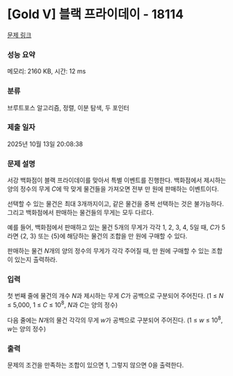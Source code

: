 # [Gold V] 블랙 프라이데이 - 18114 

[문제 링크](https://www.acmicpc.net/problem/18114) 

### 성능 요약

메모리: 2160 KB, 시간: 12 ms

### 분류

브루트포스 알고리즘, 정렬, 이분 탐색, 두 포인터

### 제출 일자

2025년 10월 13일 20:08:38

### 문제 설명

<p>서강 백화점이 블랙 프라이데이를 맞아서 특별 이벤트를 진행한다. 백화점에서 제시하는 양의 정수의 무게 <em>C</em>에 딱 맞게 물건들을 가져오면 전부 만 원에 판매하는 이벤트이다.</p>

<p>선택할 수 있는 물건은 최대 3개까지이고, 같은 물건을 중복 선택하는 것은 불가능하다. 그리고 백화점에서 판매하는 물건들의 무게는 모두 다르다.</p>

<p>예를 들어, 백화점에서 판매하고 있는 물건 5개의 무게가 각각 1, 2, 3, 4, 5일 때, <em>C</em>가 5라면 {2, 3} 또는 {5}에 해당하는 물건의 조합을 만 원에 구매할 수 있다.</p>

<p>판매하는 물건 <em>N</em>개의 양의 정수의 무게가 각각 주어질 때, 만 원에 구매할 수 있는 조합이 있는지 출력하라.</p>

### 입력 

 <p>첫 번째 줄에 물건의 개수 <em>N</em>과 제시하는 무게 <em>C</em>가 공백으로 구분되어 주어진다. (1 ≤ <em>N</em> ≤ 5,000, 1 ≤ <em>C</em> ≤ 10<sup>8</sup>, <em>N</em>과 <em>C</em>는 양의 정수)</p>

<p>다음 줄에는 <em>N</em>개의 물건 각각의 무게 <em>w</em>가 공백으로 구분되어 주어진다. (1 ≤ <em>w</em> ≤ 10<sup>8</sup>, <em>w</em>는 양의 정수)</p>

### 출력 

 <p>문제의 조건을 만족하는 조합이 있으면 1, 그렇지 않으면 0을 출력한다.</p>

